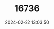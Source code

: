 ---
title: "16736"
category: "Petinomys hageni"
draft: false
date: 2024-02-22 13:03:50
languages:
  English: ["Hagen's Flying Squirrel"]
---